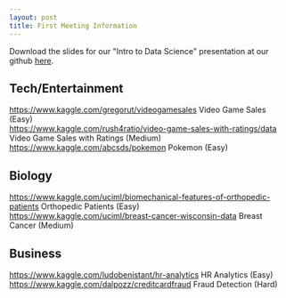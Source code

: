 ```yaml
---
layout: post
title: First Meeting Information
---
```


Download the slides for our "Intro to Data Science" presentation at our github [here](https://github.com/UGRiDUMass/workshops).

## Tech/Entertainment

https://www.kaggle.com/gregorut/videogamesales Video Game Sales (Easy)  
https://www.kaggle.com/rush4ratio/video-game-sales-with-ratings/data Video Game Sales with Ratings (Medium)  
https://www.kaggle.com/abcsds/pokemon Pokemon (Easy)  

## Biology
https://www.kaggle.com/uciml/biomechanical-features-of-orthopedic-patients Orthopedic Patients (Easy)   
https://www.kaggle.com/uciml/breast-cancer-wisconsin-data Breast Cancer (Medium)   

## Business
https://www.kaggle.com/ludobenistant/hr-analytics HR Analytics (Easy)  
https://www.kaggle.com/dalpozz/creditcardfraud Fraud Detection (Hard) 
